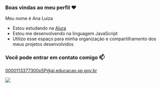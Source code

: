 ### Boas vindas ao meu perfil ❤️

Meu nome é Ana Luiza
- Estou estudando na [Alura](https://www.alura.com.br)
- Estou me desenvolvendo na linguagem JavaScript
- Utilizo esse espaço para minha organização e compartilhamento dos meus projetos desenvolvidos

### Você pode entrar em contato comigo 📫

0000113377300xSP@al.educacao.sp.gov.br


![](https://media1.tenor.com/m/CrZcQ-YkUnAAAAAC/heart.gif)
